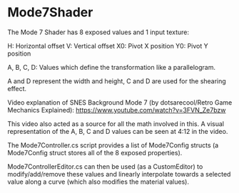 # Mode7Shader

The Mode 7 Shader has 8 exposed values and 1 input texture:



H: Horizontal offset
V: Vertical offset
X0: Pivot X position
Y0: Pivot Y position



A, B, C, D: Values which define the transformation like a parallelogram.

A and D represent the width and height, C and D are used for the shearing effect.



Video explanation of SNES Background Mode 7 (by dotsarecool/Retro Game Mechanics Explained):
https://www.youtube.com/watch?v=3FVN_Ze7bzw

This video also acted as a source for all the math involved in this.
A visual representation of the A, B, C and D values can be seen at 4:12 in the video.




The Mode7Controller.cs script provides a list of Mode7Config structs (a Mode7Config struct stores all of the 8 exposed properties).

Mode7ControllerEditor.cs can then be used (as a CustomEditor) to modify/add/remove these values and linearly interpolate towards a selected value along a curve (which also modifies the material values).
